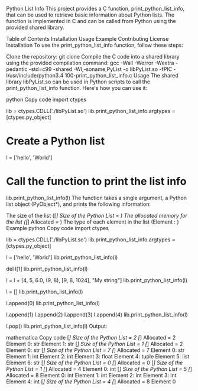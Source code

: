 Python List Info
This project provides a C function, print_python_list_info, that can be used to retrieve basic information about Python lists. The function is implemented in C and can be called from Python using the provided shared library.

Table of Contents
Installation
Usage
Example
Contributing
License
Installation
To use the print_python_list_info function, follow these steps:

Clone the repository: git clone <repository-url>
Compile the C code into a shared library using the provided compilation command: gcc -Wall -Werror -Wextra -pedantic -std=c99 -shared -Wl,-soname,PyList -o libPyList.so -fPIC -I/usr/include/python3.4 100-print_python_list_info.c
Usage
The shared library libPyList.so can be used in Python scripts to call the print_python_list_info function. Here's how you can use it:

python
Copy code
import ctypes

lib = ctypes.CDLL('./libPyList.so')
lib.print_python_list_info.argtypes = [ctypes.py_object]

# Create a Python list
l = ['hello', 'World']

# Call the function to print the list info
lib.print_python_list_info(l)
The function takes a single argument, a Python list object (PyObject*), and prints the following information:

The size of the list ([*] Size of the Python List = <size>)
The allocated memory for the list ([*] Allocated = <allocated>)
The type of each element in the list (Element <index>: <type>)
Example
python
Copy code
import ctypes

lib = ctypes.CDLL('./libPyList.so')
lib.print_python_list_info.argtypes = [ctypes.py_object]

l = ['hello', 'World']
lib.print_python_list_info(l)

del l[1]
lib.print_python_list_info(l)

l = l + [4, 5, 6.0, (9, 8), [9, 8, 1024], "My string"]
lib.print_python_list_info(l)

l = []
lib.print_python_list_info(l)

l.append(0)
lib.print_python_list_info(l)

l.append(1)
l.append(2)
l.append(3)
l.append(4)
lib.print_python_list_info(l)

l.pop()
lib.print_python_list_info(l)
Output:

mathematica
Copy code
[*] Size of the Python List = 2
[*] Allocated = 2
Element 0: str
Element 1: str
[*] Size of the Python List = 1
[*] Allocated = 2
Element 0: str
[*] Size of the Python List = 7
[*] Allocated = 7
Element 0: str
Element 1: int
Element 2: int
Element 3: float
Element 4: tuple
Element 5: list
Element 6: str
[*] Size of the Python List = 0
[*] Allocated = 0
[*] Size of the Python List = 1
[*] Allocated = 4
Element 0: int
[*] Size of the Python List = 5
[*] Allocated = 8
Element 0: int
Element 1: int
Element 2: int
Element 3: int
Element 4: int
[*] Size of the Python List = 4
[*] Allocated = 8
Element 0
